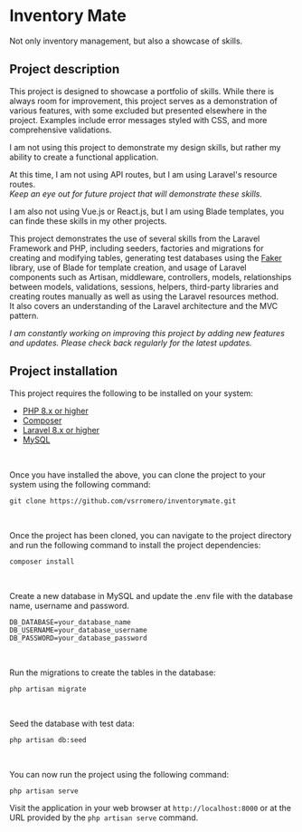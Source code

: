 # Inventory Mate
Not only inventory management, but also a showcase of skills.

## Project description
This project is designed to showcase a portfolio of skills. While there is always room for improvement, this project serves as a demonstration of various features, with some excluded but presented elsewhere in the project. Examples include error messages styled with CSS, and more comprehensive validations.

I am not using this project to demonstrate my design skills, but rather my ability to create a functional application.

At this time, I am not using API routes, but I am using Laravel's resource routes.  
*Keep an eye out for future project that will demonstrate these skills.*

I am also not using Vue.js or React.js, but I am using Blade templates, you can finde these skills in my other projects. 
  
This project demonstrates the use of several skills from the Laravel Framework and PHP, including seeders, factories and migrations for creating and modifying tables, generating test databases using the [Faker](https://fakerphp.github.io/) library, use of Blade for template creation, and usage of Laravel components such as Artisan, middleware, controllers, models, relationships between models, validations, sessions, helpers, third-party libraries and creating routes manually as well as using the Laravel resources method.  
It also covers an understanding of the Laravel architecture and the MVC pattern.

*I am constantly working on improving this project by adding new features and updates. Please check back regularly for the latest updates.*
  
## Project installation

This project requires the following to be installed on your system:

- [PHP 8.x or higher](https://www.php.net/downloads.php)
- [Composer](https://getcomposer.org/)
- [Laravel 8.x or higher](https://laravel.com/docs/8.x/installation)
- [MySQL](https://www.mysql.com/downloads/)
  
<br>

Once you have installed the above, you can clone the project to your system using the following command:

`git clone https://github.com/vsrromero/inventorymate.git`


<br>

Once the project has been cloned, you can navigate to the project directory and run the following command to install the project dependencies:

`composer install`

<br>

Create a new database in MySQL and update the .env file with the database name, username and password.

~~~
DB_DATABASE=your_database_name
DB_USERNAME=your_database_username
DB_PASSWORD=your_database_password
~~~

<br>

Run the migrations to create the tables in the database:  
  
`php artisan migrate`

<br>

Seed the database with test data:

`php artisan db:seed`

<br>

You can now run the project using the following command:

`php artisan serve`

Visit the application in your web browser at `http://localhost:8000` or at the URL provided by the `php artisan serve` command.